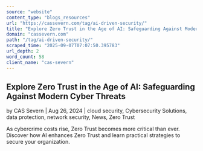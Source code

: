 ```yaml
---
source: "website"
content_type: "blogs_resources"
url: "https://cassevern.com/tag/ai-driven-security/"
title: "Explore Zero Trust in the Age of AI: Safeguarding Against Modern Cyber Threats"
domain: "cassevern.com"
path: "/tag/ai-driven-security/"
scraped_time: "2025-09-07T07:07:50.395783"
url_depth: 2
word_count: 58
client_name: "cas-severn"
---
```


## Explore Zero Trust in the Age of AI: Safeguarding Against Modern Cyber Threats

by CAS Severn | Aug 26, 2024 | cloud security, Cybersecurity Solutions, data protection, network security, News, Zero Trust

As cybercrime costs rise, Zero Trust becomes more critical than ever. Discover how AI enhances Zero Trust and learn practical strategies to secure your organization.